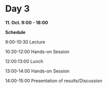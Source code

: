 Day 3
=====

**11. Oct. 9:00 - 18:00**


**Schedule**

9:00-10:30 Lecture

10:30-12:00 Hands-on Session

12:00:13:00 Lunch

13:00-14:00 Hands-on Session

14:00-15:00 Presentation of results/Discussion

